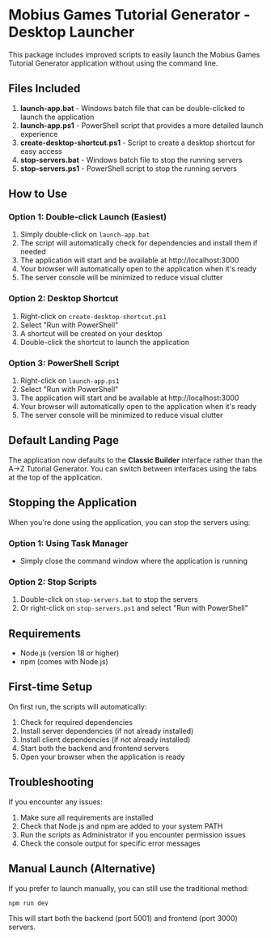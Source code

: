 # Mobius Games Tutorial Generator - Desktop Launcher

This package includes improved scripts to easily launch the Mobius Games Tutorial Generator application without using the command line.

## Files Included

1. **launch-app.bat** - Windows batch file that can be double-clicked to launch the application
2. **launch-app.ps1** - PowerShell script that provides a more detailed launch experience
3. **create-desktop-shortcut.ps1** - Script to create a desktop shortcut for easy access
4. **stop-servers.bat** - Windows batch file to stop the running servers
5. **stop-servers.ps1** - PowerShell script to stop the running servers

## How to Use

### Option 1: Double-click Launch (Easiest)
1. Simply double-click on `launch-app.bat`
2. The script will automatically check for dependencies and install them if needed
3. The application will start and be available at http://localhost:3000
4. Your browser will automatically open to the application when it's ready
5. The server console will be minimized to reduce visual clutter

### Option 2: Desktop Shortcut
1. Right-click on `create-desktop-shortcut.ps1`
2. Select "Run with PowerShell"
3. A shortcut will be created on your desktop
4. Double-click the shortcut to launch the application

### Option 3: PowerShell Script
1. Right-click on `launch-app.ps1`
2. Select "Run with PowerShell"
3. The application will start and be available at http://localhost:3000
4. Your browser will automatically open to the application when it's ready
5. The server console will be minimized to reduce visual clutter

## Default Landing Page

The application now defaults to the **Classic Builder** interface rather than the A→Z Tutorial Generator. You can switch between interfaces using the tabs at the top of the application.

## Stopping the Application

When you're done using the application, you can stop the servers using:

### Option 1: Using Task Manager
- Simply close the command window where the application is running

### Option 2: Stop Scripts
1. Double-click on `stop-servers.bat` to stop the servers
2. Or right-click on `stop-servers.ps1` and select "Run with PowerShell"

## Requirements
- Node.js (version 18 or higher)
- npm (comes with Node.js)

## First-time Setup
On first run, the scripts will automatically:
1. Check for required dependencies
2. Install server dependencies (if not already installed)
3. Install client dependencies (if not already installed)
4. Start both the backend and frontend servers
5. Open your browser when the application is ready

## Troubleshooting
If you encounter any issues:
1. Make sure all requirements are installed
2. Check that Node.js and npm are added to your system PATH
3. Run the scripts as Administrator if you encounter permission issues
4. Check the console output for specific error messages

## Manual Launch (Alternative)
If you prefer to launch manually, you can still use the traditional method:
```
npm run dev
```

This will start both the backend (port 5001) and frontend (port 3000) servers.